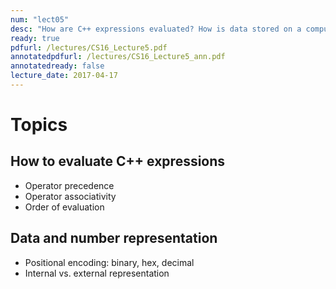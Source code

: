 ```yaml
---
num: "lect05"
desc: "How are C++ expressions evaluated? How is data stored on a computer? "
ready: true
pdfurl: /lectures/CS16_Lecture5.pdf
annotatedpdfurl: /lectures/CS16_Lecture5_ann.pdf
annotatedready: false 
lecture_date: 2017-04-17
---
```



# Topics

## How to evaluate C++ expressions

* Operator precedence
* Operator associativity
* Order of evaluation

## Data and number representation 

* Positional encoding: binary, hex, decimal 
* Internal vs. external representation

 



